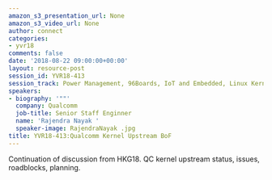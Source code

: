 ```yaml
---
amazon_s3_presentation_url: None
amazon_s3_video_url: None
author: connect
categories:
- yvr18
comments: false
date: '2018-08-22 09:00:00+00:00'
layout: resource-post
session_id: YVR18-413
session_track: Power Management, 96Boards, IoT and Embedded, Linux Kernel
speakers:
- biography: '""'
  company: Qualcomm
  job-title: Senior Staff Enginner
  name: 'Rajendra Nayak '
  speaker-image: RajendraNayak .jpg
title: YVR18-413:Qualcomm Kernel Upstream BoF
---
```


Continuation of discussion from HKG18. QC kernel upstream status, issues, roadblocks, planning.